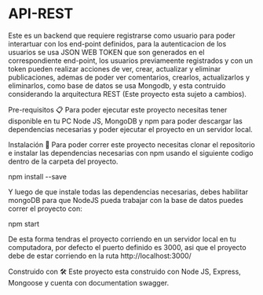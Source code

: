 # API-REST

Este es un backend que requiere registrarse como usuario para poder interartuar con los end-point definidos, para la autenticacion de los usuarios se usa JSON WEB TOKEN que son generados en el correspondiente end-point, los usuarios previameente registrados y con un token pueden realizar acciones de ver, crear, actualizar y eliminar publicaciones, ademas de poder ver comentarios, crearlos, actualizarlos y eliminarlos, como base de datos se usa Mongodb, y esta contruido considerando la arquitectura REST (Este proyecto esta sujeto a cambios).

Pre-requisitos 📋
Para poder ejecutar este proyecto necesitas tener disponible en tu PC Node JS, MongoDB y npm para poder descargar las dependencias necesarias y poder ejecutar el proyecto en un servidor local.

Instalación 🔧
Para poder correr este proyecto necesitas clonar el repositorio e instalar las dependencias necesarias con npm usando el siguiente codigo dentro de la carpeta del proyecto.

npm install --save

Y luego de que instale todas las dependencias necesarias, debes habilitar mongoDB para que NodeJS pueda trabajar con la base de datos
puedes correr el proyecto con:

npm start

De esta forma tendras el proyecto corriendo en un servidor local en tu computadora, por defecto el puerto definido es 3000, asi que el proyecto debe de estar corriendo en la ruta http://localhost:3000/

Construido con 🛠️
Este proyecto esta construido con Node JS, Express, Mongoose y cuenta con documentation swagger.
